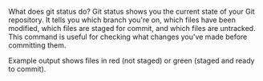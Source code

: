 What does git status do?
Git status shows you the current state of your Git repository. It tells you which branch you're on, which files have been modified, which files are staged for commit, and which files are untracked. This command is useful for checking what changes you've made before committing them.

Example output shows files in red (not staged) or green (staged and ready to commit).